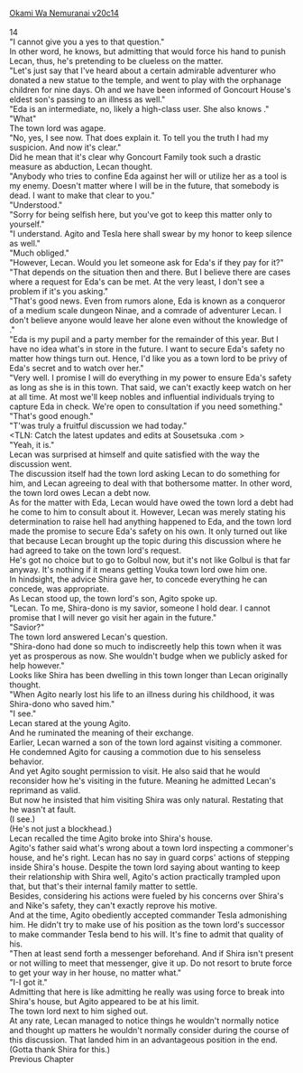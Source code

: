 [Okami Wa Nemuranai v20c14](https://www.sousetsuka.com/2020/06/okami-wa-nemuranai-2014.html)
<br/><br/>
14<br/>
"I cannot give you a yes to that question."<br/>
In other word, he knows, but admitting that would force his hand to punish Lecan, thus, he's pretending to be clueless on the matter.<br/>
"Let's just say that I've heard about a certain admirable adventurer who donated a new statue to the temple, and went to play with the orphanage children for nine days. Oh and we have been informed of Goncourt House's eldest son's passing to an illness as well."<br/>
"Eda is an intermediate, no, likely a high-class <Recovery> user. She also knows <Purification>."<br/>
"What"<br/>
The town lord was agape.<br/>
"No, yes, I see now. That does explain it. To tell you the truth I had my suspicion. And now it's clear."<br/>
Did he mean that it's clear why Goncourt Family took such a drastic measure as abduction, Lecan thought.<br/>
"Anybody who tries to confine Eda against her will or utilize her as a tool is my enemy. Doesn't matter where I will be in the future, that somebody is dead. I want to make that clear to you."<br/>
"Understood."<br/>
"Sorry for being selfish here, but you've got to keep this matter only to yourself."<br/>
"I understand. Agito and Tesla here shall swear by my honor to keep silence as well."<br/>
"Much obliged."<br/>
"However, Lecan. Would you let someone ask for Eda's <Recovery> if they pay for it?"<br/>
"That depends on the situation then and there. But I believe there are cases where a request for Eda's <Recovery> can be met. At the very least, I don't see a problem if it's you asking."<br/>
"That's good news. Even from rumors alone, Eda is known as a conqueror of a medium scale dungeon Ninae, and a comrade of adventurer Lecan. I don't believe anyone would leave her alone even without the knowledge of <Purification>."<br/>
"Eda is my pupil and a party member for the remainder of this year. But I have no idea what's in store in the future. I want to secure Eda's safety no matter how things turn out. Hence, I'd like you as a town lord to be privy of Eda's secret and to watch over her."<br/>
"Very well. I promise I will do everything in my power to ensure Eda's safety as long as she is in this town. That said, we can't exactly keep watch on her at all time. At most we'll keep nobles and influential individuals trying to capture Eda in check. We're open to consultation if you need something."<br/>
"That's good enough."<br/>
"T'was truly a fruitful discussion we had today."<br/>
<TLN: Catch the latest updates and edits at Sousetsuka .com ><br/>
"Yeah, it is."<br/>
Lecan was surprised at himself and quite satisfied with the way the discussion went.<br/>
The discussion itself had the town lord asking Lecan to do something for him, and Lecan agreeing to deal with that bothersome matter. In other word, the town lord owes Lecan a debt now.<br/>
As for the matter with Eda, Lecan would have owed the town lord a debt had he come to him to consult about it. However, Lecan was merely stating his determination to raise hell had anything happened to Eda, and the town lord made the promise to secure Eda's safety on his own. It only turned out like that because Lecan brought up the topic during this discussion where he had agreed to take on the town lord's request.<br/>
He's got no choice but to go to Golbul now, but it's not like Golbul is that far anyway. It's nothing if it means getting Vouka town lord owe him one.<br/>
In hindsight, the advice Shira gave her, to concede everything he can concede, was appropriate.<br/>
As Lecan stood up, the town lord's son, Agito spoke up.<br/>
"Lecan. To me, Shira-dono is my savior, someone I hold dear. I cannot promise that I will never go visit her again in the future."<br/>
"Savior?"<br/>
The town lord answered Lecan's question.<br/>
"Shira-dono had done so much to indiscreetly help this town when it was yet as prosperous as now. She wouldn't budge when we publicly asked for help however."<br/>
Looks like Shira has been dwelling in this town longer than Lecan originally thought.<br/>
"When Agito nearly lost his life to an illness during his childhood, it was Shira-dono who saved him."<br/>
"I see."<br/>
Lecan stared at the young Agito.<br/>
And he ruminated the meaning of their exchange.<br/>
Earlier, Lecan warned a son of the town lord against visiting a commoner. He condemned Agito for causing a commotion due to his senseless behavior.<br/>
And yet Agito sought permission to visit. He also said that he would reconsider how he's visiting in the future. Meaning he admitted Lecan's reprimand as valid.<br/>
But now he insisted that him visiting Shira was only natural. Restating that he wasn't at fault.<br/>
(I see.)<br/>
(He's not just a blockhead.)<br/>
Lecan recalled the time Agito broke into Shira's house.<br/>
Agito's father said what's wrong about a town lord inspecting a commoner's house, and he's right. Lecan has no say in guard corps' actions of stepping inside Shira's house. Despite the town lord saying about wanting to keep their relationship with Shira well, Agito's action practically trampled upon that, but that's their internal family matter to settle.<br/>
Besides, considering his actions were fueled by his concerns over Shira's and Nike's safety, they can't exactly reprove his motive.<br/>
And at the time, Agito obediently accepted commander Tesla admonishing him. He didn't try to make use of his position as the town lord's successor to make commander Tesla bend to his will. It's fine to admit that quality of his.<br/>
"Then at least send forth a messenger beforehand. And if Shira isn't present or not willing to meet that messenger, give it up. Do not resort to brute force to get your way in her house, no matter what."<br/>
"I-I got it."<br/>
Admitting that here is like admitting he really was using force to break into Shira's house, but Agito appeared to be at his limit.<br/>
The town lord next to him sighed out.<br/>
At any rate, Lecan managed to notice things he wouldn't normally notice and thought up matters he wouldn't normally consider during the course of this discussion. That landed him in an advantageous position in the end.<br/>
(Gotta thank Shira for this.)<br/>
Previous Chapter<br/>
